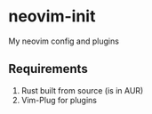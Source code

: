 # neovim-init
My neovim config and plugins

## Requirements
1. Rust built from source (is in AUR)
2. Vim-Plug for plugins
